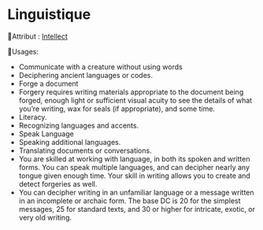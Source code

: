 # Linguistique

🚧Attribut : [Intellect](/docs/attributs/intellect.md)

🚧Usages:

- Communicate with a creature without using words
- Deciphering ancient languages or codes.
- Forge a document
- Forgery requires writing materials appropriate to the document being forged, enough light or sufficient visual acuity to see the details of what you’re writing, wax for seals (if appropriate), and some time.
- Literacy.
- Recognizing languages and accents.
- Speak Language
- Speaking additional languages.
- Translating documents or conversations.
- You are skilled at working with language, in both its spoken and written forms. You can speak multiple languages, and can decipher nearly any tongue given enough time. Your skill in writing allows you to create and detect forgeries as well.
- You can decipher writing in an unfamiliar language or a message written in an incomplete or archaic form. The base DC is 20 for the simplest messages, 25 for standard texts, and 30 or higher for intricate, exotic, or very old writing.

